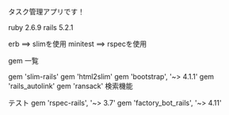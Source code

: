 タスク管理アプリです！

ruby   2.6.9
rails  5.2.1

erb ==> slimを使用
minitest ==> rspecを使用

gem 一覧

gem 'slim-rails'
gem 'html2slim'
gem 'bootstrap', '~> 4.1.1'
gem 'rails_autolink'
gem 'ransack'       検索機能

テスト
gem 'rspec-rails', '~> 3.7'
gem 'factory_bot_rails', '~> 4.11'